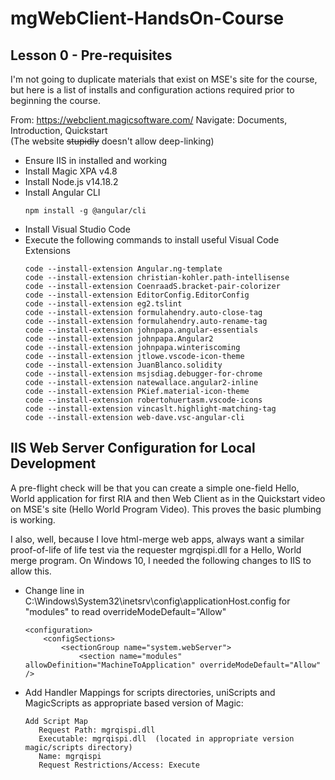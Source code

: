 # mgWebClient-HandsOn-Course
## Lesson 0 - Pre-requisites

I'm not going to duplicate materials that exist on MSE's site for the course, but here is a list of installs and configuration actions required prior to beginning the course.

From: https://webclient.magicsoftware.com/ 
Navigate: Documents, Introduction, Quickstart<br/>
(The website ~~stupidly~~ doesn't allow deep-linking)

- Ensure IIS in installed and working
- Install Magic XPA v4.8
- Install Node.js v14.18.2
- Install Angular CLI
    ```
    npm install -g @angular/cli
    ```
- Install Visual Studio Code 
- Execute the following commands to install useful Visual Code Extensions
    ```
    code --install-extension Angular.ng-template
    code --install-extension christian-kohler.path-intellisense
    code --install-extension CoenraadS.bracket-pair-colorizer
    code --install-extension EditorConfig.EditorConfig
    code --install-extension eg2.tslint
    code --install-extension formulahendry.auto-close-tag
    code --install-extension formulahendry.auto-rename-tag
    code --install-extension johnpapa.angular-essentials
    code --install-extension johnpapa.Angular2
    code --install-extension johnpapa.winteriscoming
    code --install-extension jtlowe.vscode-icon-theme
    code --install-extension JuanBlanco.solidity
    code --install-extension msjsdiag.debugger-for-chrome
    code --install-extension natewallace.angular2-inline
    code --install-extension PKief.material-icon-theme
    code --install-extension robertohuertasm.vscode-icons
    code --install-extension vincaslt.highlight-matching-tag
    code --install-extension web-dave.vsc-angular-cli
    ```
## IIS Web Server Configuration for Local Development

A pre-flight check will be that you can create a simple one-field Hello, World application for first RIA and then Web Client as in the Quickstart video on MSE's site (Hello World Program Video). This proves the basic plumbing is working.

I also, well, because I love html-merge web apps, always want a similar proof-of-life of life test via the requester mgrqispi.dll for a Hello, World merge program. On Windows 10, I needed the following changes to IIS to allow this.

- Change line in C:\Windows\System32\inetsrv\config\applicationHost.config for "modules" to read overrideModeDefault="Allow"

   
    ```
    <configuration>
        <configSections>
            <sectionGroup name="system.webServer">
                <section name="modules" allowDefinition="MachineToApplication" overrideModeDefault="Allow" />
    ```

- Add Handler Mappings for scripts directories, uniScripts and MagicScripts as appropriate based version of Magic:

    ```
    Add Script Map
       Request Path: mgrqispi.dll
       Executable: mgrqispi.dll  (located in appropriate version magic/scripts directory)
       Name: mgrqispi
       Request Restrictions/Access: Execute
    ``` 